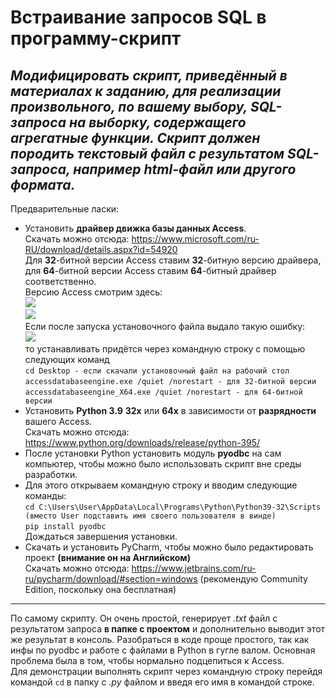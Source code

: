 # Встраивание запросов SQL в программу-скрипт
_Модифицировать скрипт, приведённый в материалах к заданию, для реализации произвольного, по вашему выбору, SQL-запроса на выборку, содержащего агрегатные функции. Скрипт должен породить текстовый файл с результатом SQL-запроса, например html-файл или другого формата._
------------
Предварительные ласки:
* Установить **драйвер движка базы данных Access**. </br>
Скачать можно отсюда: https://www.microsoft.com/ru-RU/download/details.aspx?id=54920</br>
Для **32**-битной версии Access ставим **32**-битную версию драйвера, для **64**-битной версии Access ставим **64**-битный драйвер соответственно.</br>
Версию Access смотрим здесь:</br>
[![](https://sun9-57.userapi.com/impg/sVr0SaxQeJ-DYPu2RPk97Np0GFnYk32jVQsCEg/8tXdQ05h40s.jpg?size=1440x785&quality=96&sign=b5f94eafb7f5a6ca81a7599ba9bf3799&type=album)](https://sun9-57.userapi.com/impg/sVr0SaxQeJ-DYPu2RPk97Np0GFnYk32jVQsCEg/8tXdQ05h40s.jpg?size=1440x785&quality=96&sign=b5f94eafb7f5a6ca81a7599ba9bf3799&type=album)</br>
[![](https://sun9-6.userapi.com/impg/3IdhvzJKtMXC_2khS7dJufAwW6bReQr7pQCEEw/S0ZxvZ2uQek.jpg?size=1271x798&quality=96&sign=8f072a7bf10f91bf119af59150e97639&type=album)](https://sun9-6.userapi.com/impg/3IdhvzJKtMXC_2khS7dJufAwW6bReQr7pQCEEw/S0ZxvZ2uQek.jpg?size=1271x798&quality=96&sign=8f072a7bf10f91bf119af59150e97639&type=album)</br>
Если после запуска установочного файла выдало такую ошибку:</br>
[![](https://sun9-59.userapi.com/impg/ucL9bVT10ayM92hXDA7CUp3bUz5wgbEetk5K3w/xp4Pq89fc8o.jpg?size=502x258&quality=96&sign=50b388852087a326dc8549f8a67513a7&type=album)](https://sun9-59.userapi.com/impg/ucL9bVT10ayM92hXDA7CUp3bUz5wgbEetk5K3w/xp4Pq89fc8o.jpg?size=502x258&quality=96&sign=50b388852087a326dc8549f8a67513a7&type=album)</br>
то устанавливать придётся через командную строку с помощью следующих команд</br>
`cd Desktop - если скачали установочный файл на рабочий стол`</br>
`accessdatabaseengine.exe /quiet /norestart - для 32-битной версии`</br>
`accessdatabaseengine_X64.exe /quiet /norestart - для 64-битной версии`
* Установить **Python 3.9** **32х** или **64х** в зависимости от **разрядности** вашего Access. </br>
Скачать можно отсюда:  https://www.python.org/downloads/release/python-395/
* После установки Python установить модуль **pyodbc** на сам компьютер, чтобы можно было использовать скрипт вне среды разработки.
* Для этого открываем командную строку и вводим следующие команды: </br>
`cd C:\Users\User\AppData\Local\Programs\Python\Python39-32\Scripts (вместо User подставить имя своего пользователя в винде)` </br>
`pip install pyodbc` </br>
Дождаться завершения установки.
* Скачать и установить PyCharm, чтобы можно было редактировать проект **(внимание он на Английском)** </br>
Скачать можно отсюда: https://www.jetbrains.com/ru-ru/pycharm/download/#section=windows (рекомендую Community Edition, поскольку она бесплатная)
------------
По самому скрипту. Он очень простой, генерирует *.txt* файл с результатом запроса **в папке с проектом** и дополнительно выводит этот же результат в консоль. Разобраться в коде проще простого, так как инфы по pyodbc и работе с файлами в Python в гугле валом. Основная проблема была в том, чтобы нормально подцепиться к Access. </br>
Для демонстрации выполнять скрипт через командную строку перейдя командой `cd` в папку с *.py* файлом и введя его имя в командой строке.
